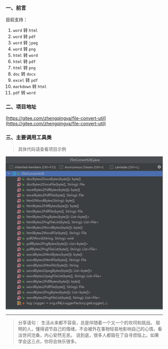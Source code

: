### 一、前言

目前支持：

1. `word` 转 `html`
2. `word` 转 `pdf`
3. `word` 转 `jpeg`
4. `word` 转 `png`
5. `html` 转 `word`
6. `html` 转 `pdf`
7. `html` 转 `png`
8. `doc` 转 `docx`
9. `excel` 转 `pdf`
10. `markdown` 转 `html`
11. `pdf` 转 `word`

### 二、项目地址

[https://gitee.com/zhengqingya/file-convert-util](https://gitee.com/zhengqingya/file-convert-util)

### 三、主要调用工具类

> 具体代码请查看项目示例


![主要调用工具类](image/主要调用工具类.png)



---

> 分享语句：
> 生活从来都不容易，总是伴随着一个又一个的坎坷和挑战。 聪明的人，懂得调节自己的情绪，不会被外在事物轻易地影响自己的心情，看淡世间沧桑，内心安然无恙。 说到底，很多人都毁在了自寻烦恼上。如果学会这三点，你将会快乐很多。
